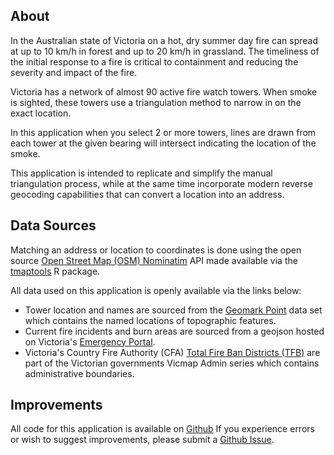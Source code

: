 

## About

In the Australian state of Victoria on a hot, dry summer day fire can 
spread at up to 10 km/h in forest and up to 20 km/h in grassland. 
The timeliness of the initial response to a fire is critical to containment 
and reducing the severity and impact of the fire. 

Victoria has a network of almost 90 active fire watch towers. When smoke is sighted, these towers 
use a triangulation method to narrow in on the exact location. 

In this application when you select 2 or more towers, lines are drawn from 
each tower at the given bearing will intersect indicating the location of the smoke. 

This application is intended to replicate and simplify the manual 
triangulation process, while at the same time incorporate modern 
reverse geocoding capabilities that can convert a location into an address.


## Data Sources

Matching an address or location to coordinates is done using the open source
[Open Street Map (OSM) Nominatim](https://nominatim.openstreetmap.org) API 
made available via the [tmaptools](https://cran.r-project.org/web/packages/tmaptools/index.html) R package.
                        
All data used on this application is openly available via the links below: 

* Tower location and names are sourced from the 
[Geomark Point](https://discover.data.vic.gov.au/dataset/geomark-point) 
data set which contains the named locations of topographic features. 
* Current fire incidents and burn areas are sourced from a geojson hosted on Victoria's 
[Emergency Portal](https://www.emergency.vic.gov.au/public/osom-geojson.json).
* Victoria's Country Fire Authority (CFA) 
[Total Fire Ban Districts (TFB)](https://discover.data.vic.gov.au/dataset/country-fire-authority-cfa-total-fire-ban-districts-vicmap-admin)
are part of the Victorian governments Vicmap Admin series which contains administrative boundaries.


## Improvements

All code for this application is available on [Github](https://github.com/mrjoh3/trilocate)
If you experience errors or wish to suggest improvements, please submit a 
[Github Issue](https://github.com/mrjoh3/trilocate/issues).